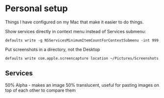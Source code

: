 # Personal setup

Things I have configured on my Mac that make it easier to do things.

Show services directly in context menu instead of Services submenu:

    defaults write -g NSServicesMinimumItemCountForContextSubmenu -int 999
    
Put screenshots in a directory, not the Desktop

    defaults write com.apple.screencapture location ~/Pictures/Screenshots
    
    
## Services
50% Alpha - makes an image 50% translucent, useful for pasting images on top of each other to compare them

